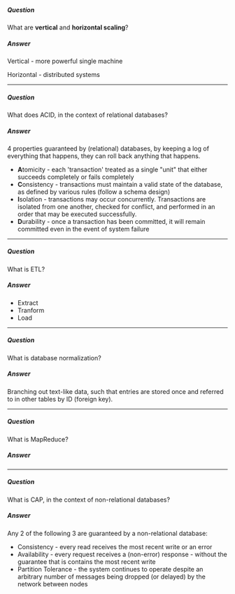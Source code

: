 ##### Question
What are **vertical** and **horizontal scaling**?

##### Answer
Vertical - more powerful single machine

Horizontal - distributed systems

---

##### Question
What does ACID, in the context of relational databases?

##### Answer
4 properties guaranteed by (relational) databases, by keeping a log of everything that happens, they can roll back anything that happens.
* **A**tomicity - each 'transaction' treated as a single "unit" that either succeeds completely or fails completely
* **C**onsistency - transactions must maintain a valid state of the database, as defined by various rules (follow a schema design)
* **I**solation - transactions may occur concurrently. Transactions are isolated from one another, checked for conflict, and performed in an order that may be executed successfully. 
* **D**urability - once a transaction has been committed, it will remain committed even in the event of system failure

---

##### Question
What is ETL?

##### Answer
* Extract
* Tranform
* Load

---

##### Question
What is database normalization?

##### Answer
Branching out text-like data, such that entries are stored once and referred to in other tables by ID (foreign key). 

---

##### Question
What is MapReduce?

##### Answer

---

##### Question
What is CAP, in the context of non-relational databases?

##### Answer
Any 2 of the following 3 are guaranteed by a non-relational database:
* Consistency - every read receives the most recent write or an error
* Availability - every request receives a (non-error) response - without the guarantee that is contains the most recent write
* Partition Tolerance - the system continues to operate despite an arbitrary number of messages being dropped (or delayed) by the network between nodes
